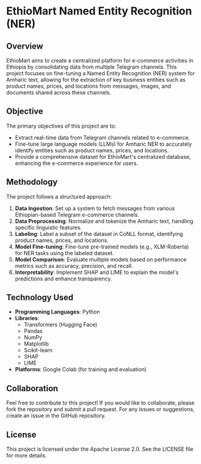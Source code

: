 # EthioMart Named Entity Recognition (NER)

## Overview

EthioMart aims to create a centralized platform for e-commerce activities in Ethiopia by consolidating data from multiple Telegram channels. This project focuses on fine-tuning a Named Entity Recognition (NER) system for Amharic text, allowing for the extraction of key business entities such as product names, prices, and locations from messages, images, and documents shared across these channels.

## Objective

The primary objectives of this project are to:

- Extract real-time data from Telegram channels related to e-commerce.
- Fine-tune large language models (LLMs) for Amharic NER to accurately identify entities such as product names, prices, and locations.
- Provide a comprehensive dataset for EthioMart's centralized database, enhancing the e-commerce experience for users.

## Methodology

The project follows a structured approach:

1. **Data Ingestion**: Set up a system to fetch messages from various Ethiopian-based Telegram e-commerce channels.
2. **Data Preprocessing**: Normalize and tokenize the Amharic text, handling specific linguistic features.
3. **Labeling**: Label a subset of the dataset in CoNLL format, identifying product names, prices, and locations.
4. **Model Fine-tuning**: Fine-tune pre-trained models (e.g., XLM-Roberta) for NER tasks using the labeled dataset.
5. **Model Comparison**: Evaluate multiple models based on performance metrics such as accuracy, precision, and recall.
6. **Interpretability**: Implement SHAP and LIME to explain the model's predictions and enhance transparency.

## Technology Used

- **Programming Languages**: Python
- **Libraries**: 
  - Transformers (Hugging Face)
  - Pandas
  - NumPy
  - Matplotlib
  - Scikit-learn
  - SHAP
  - LIME
- **Platforms**: Google Colab (for training and evaluation)

## Collaboration

Feel free to contribute to this project! If you would like to collaborate, please fork the repository and submit a pull request. For any issues or suggestions, create an issue in the GitHub repository.

## License

This project is licensed under the Apache License 2.0. See the LICENSE file for more details.
